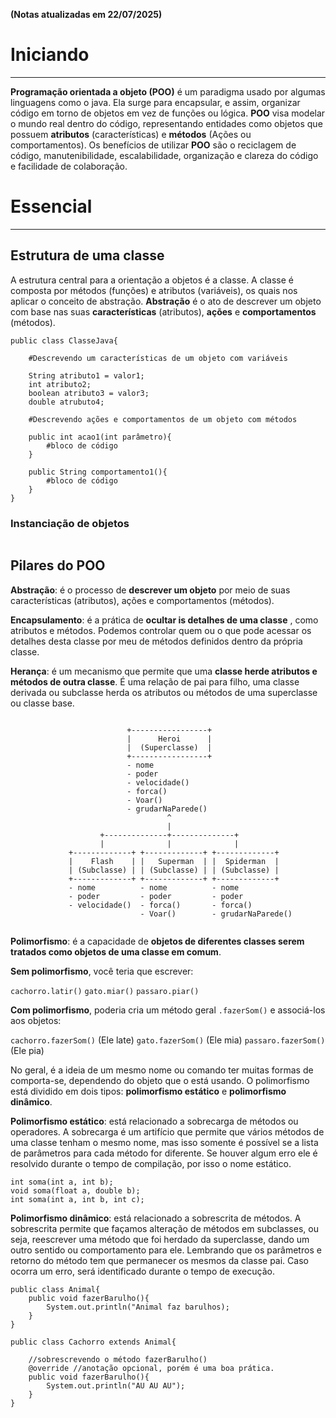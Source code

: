 **(Notas atualizadas em 22/07/2025)**

# Iniciando
---
**Programação orientada a objeto (POO)** é um paradigma usado por algumas linguagens como o java. Ela surge para encapsular, e assim, organizar código em torno de objetos em vez de funções ou lógica. **POO** visa modelar o mundo real  dentro do código, representando entidades como objetos que possuem **atributos** (características) e **métodos** (Ações ou comportamentos). Os benefícios de utilizar **POO** são o reciclagem de código, manutenibilidade, escalabilidade, organização e clareza do código e facilidade de colaboração.
# Essencial
---
## Estrutura de uma classe

A estrutura central para a orientação a objetos é a classe. A classe é composta por métodos (funções) e atributos (variáveis), os quais nos aplicar o conceito de abstração. **Abstração** é o ato de descrever um objeto com base nas suas **características** (atributos), **ações** e **comportamentos** (métodos).

```
public class ClasseJava{
	
	#Descrevendo um características de um objeto com variáveis
	
	String atributo1 = valor1;
	int atributo2;
	boolean atributo3 = valor3;
	double atrubuto4;

	#Descrevendo ações e comportamentos de um objeto com métodos
	
	public int acao1(int parâmetro){
		#bloco de código
	}

	public String comportamento1(){
		#bloco de código
	}
}
```

### Instanciação de objetos

```

```

## Pilares do POO

**Abstração**: é o processo de **descrever um objeto** por meio de suas características (atributos), ações e comportamentos (métodos).

**Encapsulamento**: é a prática de **ocultar is detalhes de uma classe** , como atributos e métodos. Podemos controlar quem ou o que pode acessar os detalhes desta classe por meu de métodos definidos dentro da própria classe.

**Herança**: é um mecanismo que permite que uma **classe herde atributos e métodos de outra classe**. É uma relação de pai para filho, uma classe derivada ou subclasse herda os atributos ou métodos de uma superclasse ou classe base.

```

						  +-----------------+
		                  |      Heroi      |
		                  |  (Superclasse)  |
		                  +-----------------+
		                  - nome
		                  - poder
		                  - velocidade()
		                  - forca()
		                  - Voar()
		                  - grudarNaParede()
		                           ^
		                           |
		            +--------------+--------------+
		            |              |              |
			 +-------------+ +-------------+ +-------------+ 
			 |    Flash    | |   Superman  | |  Spiderman  |
			 | (Subclasse) | | (Subclasse) | | (Subclasse) |
			 +-------------+ +-------------+ +-------------+
			 - nome          - nome          - nome
		 	 - poder         - poder         - poder 
			 - velocidade()  - forca()       - forca() 
							 - Voar()        - grudarNaParede()
							 

```

**Polimorfismo**: é a capacidade de **objetos de diferentes classes serem tratados como objetos de uma classe em comum**.

**Sem polimorfismo**, você teria que escrever:

```cachorro.latir()```
```gato.miar()```
```passaro.piar()```

**Com polimorfismo**, poderia cria um método geral ```.fazerSom()``` e associá-los aos objetos:

```cachorro.fazerSom()``` (Ele late)
```gato.fazerSom()``` (Ele mia)
```passaro.fazerSom()``` (Ele pia)

No geral, é a ideia de um mesmo nome ou comando ter muitas formas de comporta-se, dependendo do objeto que o está usando. O polimorfismo está dividido em dois tipos: **polimorfismo estático** e **polimorfismo dinâmico**.

**Polimorfismo estático**: está relacionado a sobrecarga de métodos ou operadores. A sobrecarga é um artifício que permite que vários métodos de uma classe tenham o mesmo nome, mas isso somente é possível se a lista de parâmetros para cada método for diferente. Se houver algum erro ele é resolvido durante o tempo de compilação, por isso o nome estático.

```
int soma(int a, int b);
void soma(float a, double b);
int soma(int a, int b, int c);
```

**Polimorfismo dinâmico**: está relacionado a sobrescrita de métodos. A sobrescrita permite que façamos alteração de métodos em subclasses, ou seja, reescrever uma método que foi herdado da superclasse, dando um outro sentido ou comportamento para ele. Lembrando que os parâmetros e retorno do método tem que permanecer os mesmos da classe pai. Caso ocorra um erro, será identificado durante o tempo de execução.

```
public class Animal{
	public void fazerBarulho(){
		System.out.println("Animal faz barulhos);
	}
}

public class Cachorro extends Animal{

	//sobrescrevendo o método fazerBarulho()
	@override //anotação opcional, porém é uma boa prática.
	public void fazerBarulho(){
		System.out.println("AU AU AU");
	}
}
```
